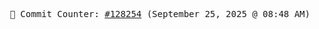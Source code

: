 <p align="center">
    <samp>
        📮 Commit Counter: <a href="https://github.com/Javascript-void0/Javascript-void0/commits/main">#128254</a> (September 25, 2025 @ 08:48 AM)
    </samp>
</p>